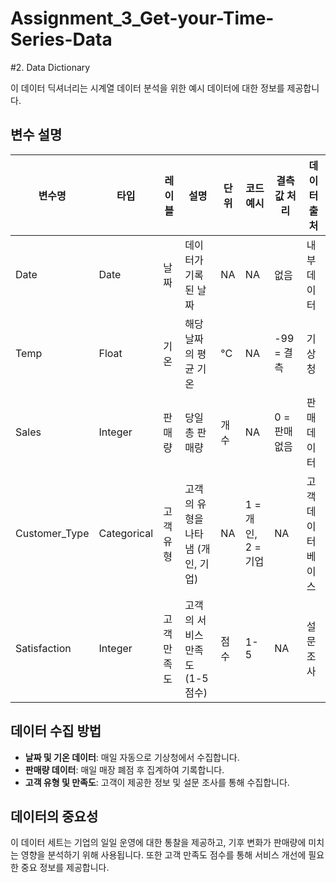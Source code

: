 # Assignment_3_Get-your-Time-Series-Data

#2. Data Dictionary

이 데이터 딕셔너리는 시계열 데이터 분석을 위한 예시 데이터에 대한 정보를 제공합니다.

## 변수 설명

| 변수명         | 타입       | 레이블         | 설명                                            | 단위 | 코드 예시                | 결측값 처리    | 데이터 출처      |
|----------------|------------|----------------|-------------------------------------------------|------|--------------------------|----------------|-----------------|
| Date           | Date       | 날짜           | 데이터가 기록된 날짜                            | NA   | NA                       | 없음           | 내부 데이터     |
| Temp           | Float      | 기온           | 해당 날짜의 평균 기온                            | °C   | NA                       | -99 = 결측     | 기상청           |
| Sales          | Integer    | 판매량         | 당일 총 판매량                                   | 개수 | NA                       | 0 = 판매 없음  | 판매 데이터      |
| Customer_Type  | Categorical| 고객 유형       | 고객의 유형을 나타냄 (개인, 기업)                  | NA   | 1 = 개인, 2 = 기업        | NA             | 고객 데이터베이스|
| Satisfaction   | Integer    | 고객 만족도     | 고객의 서비스 만족도 (1-5 점수)                   | 점수 | 1-5                       | NA             | 설문 조사        |

## 데이터 수집 방법

- **날짜 및 기온 데이터**: 매일 자동으로 기상청에서 수집합니다.
- **판매량 데이터**: 매일 매장 폐점 후 집계하여 기록합니다.
- **고객 유형 및 만족도**: 고객이 제공한 정보 및 설문 조사를 통해 수집합니다.

## 데이터의 중요성

이 데이터 세트는 기업의 일일 운영에 대한 통찰을 제공하고, 기후 변화가 판매량에 미치는 영향을 분석하기 위해 사용됩니다. 또한 고객 만족도 점수를 통해 서비스 개선에 필요한 중요 정보를 제공합니다.

